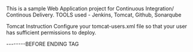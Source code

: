 This is a sample Web Application project for  Continuous Integration/ Continous Delivery.
TOOLS used - Jenkins, Tomcat, Github, Sonarqube

Tomcat Instruction
Configure your tomcat-users.xml file so that your user has sufficient permissions to deploy.

<role rolename="manager-script"/>
<role rolename="manager-jmx"/>
<user username="tomcat" password="s3cret" roles="manager-script,manager-jmx"/>
<role rolename="admin-gui" />
<user username="admin" password="Nikkikutti123#" roles="manager-gui,admin-gui" />
--------BEFORE ENDING TAG

 

